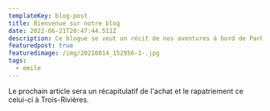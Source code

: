 ```yaml
---
templateKey: blog-post
title: Bienvenue sur notre blog
date: 2022-06-21T20:47:44.511Z
description: Ce blogue se veut un récit de nos aventures à bord de Parbleu.
featuredpost: true
featuredimage: /img/20210814_152956-1-.jpg
tags:
  - emile
---
```

Le prochain article sera un récapitulatif de l'achat et le rapatriement ce celui-ci à Trois-Rivières.